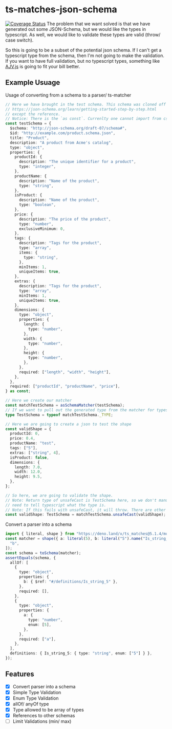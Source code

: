 # ts-matches-json-schema

[![Coverage Status](https://coveralls.io/repos/github/Blu-J/ts-matches-json-schema/badge.svg?branch=master)](https://coveralls.io/github/Blu-J/ts-matches-json-schema?branch=master)
The problem that we want solved is that we have generated out some JSON-Schema,
but we would like the types in typescript. As well, we would like to validate
these types are valid (throw/ case switch).

So this is going to be a subset of the potential json schema. If I can't get a
typescript type from the schema, then I'm not going to make the validation. If
you want to have full validation, but no typescript types, something like
[AJV.js](https://ajv.js.org/) is going to fit your bill better.

## Example Usuage

Usage of converting from a schema to a parser/ ts-matcher

```ts
// Here we have brought in the test schema. This schema was cloned off
// https://json-schema.org/learn/getting-started-step-by-step.html
// except the reference.
// Notice: There is the `as const`. Currenlty one cannot import from csv with the const
const testSchema = {
  $schema: "http://json-schema.org/draft-07/schema#",
  $id: "http://example.com/product.schema.json",
  title: "Product",
  description: "A product from Acme's catalog",
  type: "object",
  properties: {
    productId: {
      description: "The unique identifier for a product",
      type: "integer",
    },
    productName: {
      description: "Name of the product",
      type: "string",
    },
    isProduct: {
      description: "Name of the product",
      type: "boolean",
    },
    price: {
      description: "The price of the product",
      type: "number",
      exclusiveMinimum: 0,
    },
    tags: {
      description: "Tags for the product",
      type: "array",
      items: {
        type: "string",
      },
      minItems: 1,
      uniqueItems: true,
    },
    extras: {
      description: "Tags for the product",
      type: "array",
      minItems: 1,
      uniqueItems: true,
    },
    dimensions: {
      type: "object",
      properties: {
        length: {
          type: "number",
        },
        width: {
          type: "number",
        },
        height: {
          type: "number",
        },
      },
      required: ["length", "width", "height"],
    },
  },
  required: ["productId", "productName", "price"],
} as const;

// Here we create our matcher
const matchTestSchema = asSchemaMatcher(testSchema);
// If we want to pull out the generated type from the matcher for typescript
type TestSchema = typeof matchTestSchema._TYPE;

// Here we are going to create a json to test the shape
const validShape = {
  productId: 0,
  price: 0.4,
  productName: "test",
  tags: ["5"],
  extras: ["string", 4],
  isProduct: false,
  dimensions: {
    length: 7.0,
    width: 12.0,
    height: 9.5,
  },
};

// So here, we are going to validate the shape.
// Note: Return type of unsafeCast is TestSchema here, so we don't manually
// need to tell typescript what the type is.
// Note: If this fails with unsafeCast, it will throw. There are other methods in the validator that will not throw.
const validShape: TestSchema = matchTestSchema.unsafeCast(validShape);
```

Convert a parser into a schema

```ts
import { literal, shape } from "https://deno.land/x/ts_matches@5.1.4/mod.ts";
const matcher = shape({ a: literal(5), b: literal("5").name("Is_string_5") }, [
  "b",
]);
const schema = toSchema(matcher);
assertEquals(schema, {
  allOf: [
    {
      type: "object",
      properties: {
        b: { $ref: "#/definitions/Is_string_5" },
      },
      required: [],
    },
    {
      type: "object",
      properties: {
        a: {
          type: "number",
          enum: [5],
        },
      },
      required: ["a"],
    },
  ],
  definitions: { Is_string_5: { type: "string", enum: ["5"] } },
});
```

## Features

- [x] Convert parser into a schema
- [x] Simple Type Validation
- [x] Enum Type Validation
- [x] allOf/ anyOf type
- [x] Type allowed to be array of types
- [x] References to other schemas
- [ ] Limit Validations (min/ max)
